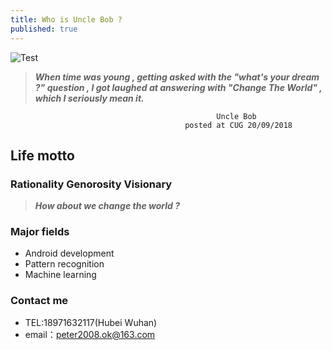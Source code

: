 ```yaml
---
title: Who is Uncle Bob ?
published: true
---
```

![Test](/geekit/img/me.jpg "Uncle Bob")
> _**When time was young , getting asked with the "what's your dream ?" question , I got laughed at answering with "Change The World" , which I seriously mean it.**_


                                                  Uncle Bob
                                           posted at CUG 20/09/2018

## Life motto

### Rationality Genorosity Visionary
> _**How about we change the world ?**_


### Major fields
- Android development
- Pattern recognition
- Machine learning

### Contact me
- TEL:18971632117(Hubei Wuhan)
- email：peter2008.ok@163.com
